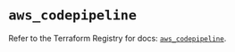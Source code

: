 # `aws_codepipeline`

Refer to the Terraform Registry for docs: [`aws_codepipeline`](https://registry.terraform.io/providers/hashicorp/aws/5.94.1/docs/resources/codepipeline).
